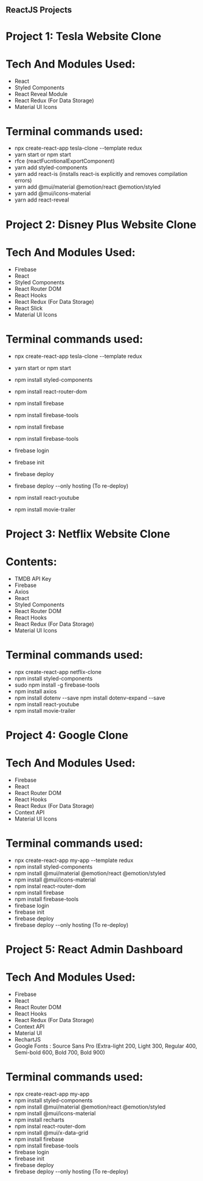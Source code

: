 ## ReactJS Projects

# Project 1: Tesla Website Clone

# Tech And Modules Used:

- React
- Styled Components
- React Reveal Module
- React Redux (For Data Storage)
- Material UI Icons

# Terminal commands used:

- npx create-react-app tesla-clone --template redux
- yarn start or npm start
- rfce (reactFucntionalExportComponent)
- yarn add styled-components
- yarn add react-is (installs react-is explicitly and removes compilation errors)
- yarn add @mui/material @emotion/react @emotion/styled
- yarn add @mui/icons-material
- yarn add react-reveal

# Project 2: Disney Plus Website Clone

# Tech And Modules Used:

- Firebase
- React
- Styled Components
- React Router DOM
- React Hooks
- React Redux (For Data Storage)
- React Slick
- Material UI Icons

# Terminal commands used:

- npx create-react-app tesla-clone --template redux
- yarn start or npm start
- npm install styled-components

- npm install react-router-dom
- npm install firebase
- npm install firebase-tools
- npm install firebase
- npm install firebase-tools
- firebase login
- firebase init
- firebase deploy
- firebase deploy --only hosting (To re-deploy)
- npm install react-youtube
- npm install movie-trailer

# Project 3: Netflix Website Clone

# Contents:

- TMDB API Key
- Firebase
- Axios
- React
- Styled Components
- React Router DOM
- React Hooks
- React Redux (For Data Storage)
- Material UI Icons

# Terminal commands used:

- npx create-react-app netflix-clone
- npm install styled-components
- sudo npm install -g firebase-tools
- npm install axios
- npm install dotenv --save
  npm install dotenv-expand --save
- npm install react-youtube
- npm install movie-trailer

# Project 4: Google Clone

# Tech And Modules Used:

- Firebase
- React
- React Router DOM
- React Hooks
- React Redux (For Data Storage)
- Context API
- Material UI Icons

# Terminal commands used:

- npx create-react-app my-app --template redux
- npm install styled-components
- npm install @mui/material @emotion/react @emotion/styled
- npm install @mui/icons-material
- npm instal react-router-dom
- npm install firebase
- npm install firebase-tools
- firebase login
- firebase init
- firebase deploy
- firebase deploy --only hosting (To re-deploy)

# Project 5: React Admin Dashboard

# Tech And Modules Used:

- Firebase
- React
- React Router DOM
- React Hooks
- React Redux (For Data Storage)
- Context API
- Material UI
- RechartJS
- Google Fonts : Source Sans Pro (Extra-light 200, Light 300, Regular 400, Semi-bold 600, Bold 700, Bold 900)

# Terminal commands used:

- npx create-react-app my-app
- npm install styled-components
- npm install @mui/material @emotion/react @emotion/styled
- npm install @mui/icons-material
- npm install recharts
- npm instal react-router-dom
- npm install @mui/x-data-grid
- npm install firebase
- npm install firebase-tools
- firebase login
- firebase init
- firebase deploy
- firebase deploy --only hosting (To re-deploy)

